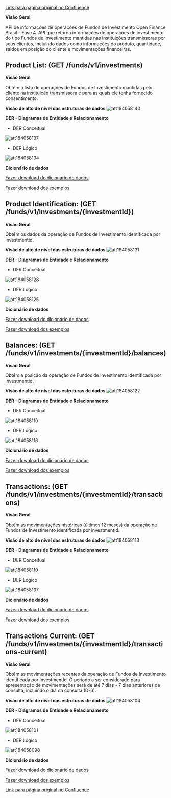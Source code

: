 [Link para página original no Confluence](https://openfinancebrasil.atlassian.net/wiki/spaces/OF/pages/184058068)

**Visão Geral**

API de informações de operações de Fundos de Investimento Open Finance Brasil – Fase 4. API que retorna informações de operações de investimento do tipo Fundos de Investimento mantidas nas instituições transmissoras por seus clientes, incluindo dados como informações do produto, quantidade, saldos em posição do cliente e movimentações financeiras. 

## **Product List:** (GET /funds/v1/investments)

**Visão Geral**

Obtém a lista de operações de Fundos de Investimento mantidas pelo cliente na instituição transmissora e para as quais ele tenha fornecido consentimento.

**Visão de alto de nível das estruturas de dados**
![att184058140](Informa%c3%a7%c3%b5es%20Gerais%20-%20[DC]%20Fundos%20de%20Investimento%20-%20v1.0.2/attachments/image-20230418-201728.png)

**DER - Diagramas de Entidade e Relacionamento**

- DER Conceitual

![att184058137](Informa%c3%a7%c3%b5es%20Gerais%20-%20[DC]%20Fundos%20de%20Investimento%20-%20v1.0.2/attachments/image-20230418-201756.png)

- DER Lógico

![att184058134](Informa%c3%a7%c3%b5es%20Gerais%20-%20[DC]%20Fundos%20de%20Investimento%20-%20v1.0.2/attachments/image-20230418-201812.png)

**Dicionário de dados**

[Fazer download do dicionário de dados](https://openbanking-brasil.github.io/openapi/dictionary/fundsGetInvestments_v1.csv)

[Fazer download dos exemplos](https://openbanking-brasil.github.io/openapi/dictionary/example/examples_fundsGetInvestments_v1.csv)

## **Product Identification:** (GET /funds/v1/investments/{investmentId})

**Visão Geral**

Obtém os dados da operação de Fundos de Investimento identificada por investmentId.

**Visão de alto de nível das estruturas de dados**
![att184058131](Informa%c3%a7%c3%b5es%20Gerais%20-%20[DC]%20Fundos%20de%20Investimento%20-%20v1.0.2/attachments/image-20230418-201838.png)

**DER - Diagramas de Entidade e Relacionamento**

- DER Conceitual

![att184058128](Informa%c3%a7%c3%b5es%20Gerais%20-%20[DC]%20Fundos%20de%20Investimento%20-%20v1.0.2/attachments/image-20230418-201905.png)

- DER Lógico

![att184058125](Informa%c3%a7%c3%b5es%20Gerais%20-%20[DC]%20Fundos%20de%20Investimento%20-%20v1.0.2/attachments/image-20230418-201933.png)

**Dicionário de dados**

[Fazer download do dicionário de dados](https://openbanking-brasil.github.io/openapi/dictionary/fundsGetInvestmentsInvestmentId_v1.csv)

[Fazer download dos exemplos](https://openbanking-brasil.github.io/openapi/dictionary/example/examples_fundsGetInvestmentsInvestmentId_v1.csv)

## **Balances:** (GET /funds/v1/investments/{investmentId}/balances)

**Visão Geral**

Obtém a posição da operação de Fundos de Investimento identificada por investmentId.

**Visão de alto de nível das estruturas de dados**
![att184058122](Informa%c3%a7%c3%b5es%20Gerais%20-%20[DC]%20Fundos%20de%20Investimento%20-%20v1.0.2/attachments/image-20230418-202004.png)

**DER - Diagramas de Entidade e Relacionamento**

- DER Conceitual

![att184058119](Informa%c3%a7%c3%b5es%20Gerais%20-%20[DC]%20Fundos%20de%20Investimento%20-%20v1.0.2/attachments/image-20230418-202019.png)

- DER Lógico

![att184058116](Informa%c3%a7%c3%b5es%20Gerais%20-%20[DC]%20Fundos%20de%20Investimento%20-%20v1.0.2/attachments/image-20230418-202047.png)

**Dicionário de dados**

[Fazer download do dicionário de dados](https://openbanking-brasil.github.io/openapi/dictionary/fundsGetInvestmentsInvestmentIdBalances_v1.csv)

[Fazer download dos exemplos](https://openbanking-brasil.github.io/openapi/dictionary/example/examples_fundsGetInvestmentsInvestmentIdBalances_v1.csv)

## **Transactions:** (GET /funds/v1/investments/{investmentId}/transactions)

**Visão Geral**

Obtém as movimentações históricas (últimos 12 meses) da operação de Fundos de Investimento identificada por investmentId.

**Visão de alto de nível das estruturas de dados**
![att184058113](Informa%c3%a7%c3%b5es%20Gerais%20-%20[DC]%20Fundos%20de%20Investimento%20-%20v1.0.2/attachments/image-20230418-202116.png)

**DER - Diagramas de Entidade e Relacionamento**

- DER Conceitual

![att184058110](Informa%c3%a7%c3%b5es%20Gerais%20-%20[DC]%20Fundos%20de%20Investimento%20-%20v1.0.2/attachments/image-20230418-202130.png)

- DER Lógico

![att184058107](Informa%c3%a7%c3%b5es%20Gerais%20-%20[DC]%20Fundos%20de%20Investimento%20-%20v1.0.2/attachments/image-20230418-202215.png)

**Dicionário de dados**

[Fazer download do dicionário de dados](https://openbanking-brasil.github.io/openapi/dictionary/fundsGetInvestmentsInvestmentIdTransactions_v1.csv)

[Fazer download dos exemplos](https://openbanking-brasil.github.io/openapi/dictionary/example/examples_fundsGetInvestmentsInvestmentIdTransactions_v1.csv)

## **Transactions Current:** (GET /funds/v1/investments/{investmentId}/transactions-current)

**Visão Geral**

Obtém as movimentações recentes da operação de Fundos de Investimento identificada por investmentId. O período a ser considerado para apresentação de movimentações será de até 7 dias - 7 dias anteriores da consulta, incluindo o dia da consulta (D-6).

**Visão de alto de nível das estruturas de dados**
![att184058104](Informa%c3%a7%c3%b5es%20Gerais%20-%20[DC]%20Fundos%20de%20Investimento%20-%20v1.0.2/attachments/image-20230418-202247.png)

**DER - Diagramas de Entidade e Relacionamento**

- DER Conceitual

![att184058101](Informa%c3%a7%c3%b5es%20Gerais%20-%20[DC]%20Fundos%20de%20Investimento%20-%20v1.0.2/attachments/image-20230418-202259.png)

- DER Lógico

![att184058098](Informa%c3%a7%c3%b5es%20Gerais%20-%20[DC]%20Fundos%20de%20Investimento%20-%20v1.0.2/attachments/image-20230418-202319.png)

**Dicionário de dados**

[Fazer download do dicionário de dados](https://openbanking-brasil.github.io/openapi/dictionary/fundsGetInvestmentsInvestmentIdTransactionsCurrent_v1.csv)

[Fazer download dos exemplos](https://openbanking-brasil.github.io/openapi/dictionary/example/examples_fundsGetInvestmentsInvestmentIdTransactionsCurrent_v1.csv)

[Link para página original no Confluence](https://openfinancebrasil.atlassian.net/wiki/spaces/OF/pages/184058068)